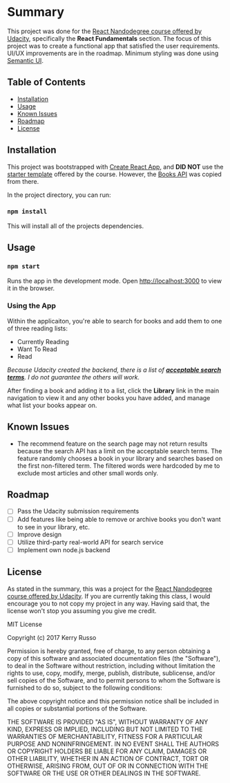 # Summary
This project was done for the [React Nandodegree course offered by Udacity](https://classroom.udacity.com/nanodegrees/nd019/syllabus/core-curriculum), specifically the **React Fundamentals** section. The focus of this project was to create a functional app that satisfied the user requirements. UI/UX improvements are in the roadmap. Minimum styling was done using [Semantic UI](https://www.npmjs.com/package/semantic-ui-css).

## Table of Contents
  - [Installation](#installation)
  - [Usage](#usage)
  - [Known Issues](#known-issues)
  - [Roadmap](#roadmap)
  - [License](#license)

## Installation
This project was bootstrapped with [Create React App](https://github.com/facebookincubator/create-react-app), and **DID NOT** use the [starter template](https://github.com/udacity/reactnd-project-myreads-starter) offered by the course. However, the [Books API](https://github.com/udacity/reactnd-project-myreads-starter/blob/master/src/BooksAPI.js) was copied from there.

In the project directory, you can run:

### `npm install`
This will install all of the projects dependencies.

## Usage

### `npm start`
Runs the app in the development mode.
Open [http://localhost:3000](http://localhost:3000) to view it in the browser.

### Using the App
Within the applicaiton, you're able to search for books and add them to one of three reading lists: 
- Currently Reading
- Want To Read
- Read

_Because Udacity created the backend, there is a list of **[acceptable search terms](https://github.com/udacity/reactnd-project-myreads-starter/blob/master/SEARCH_TERMS.md)**. I do not guarantee the others will work._

After finding a book and adding it to a list, click the **Library** link in the main navigation to view it and any other books you have added, and manage what list your books appear on.

## Known Issues
- The recommend feature on the search page may not return results because the search API has a limit on the acceptable search terms. The feature randomly chooses a book in your library and searches based on the first non-filtered term. The filtered words were hardcoded by me to exclude most articles and other small words only.

## Roadmap
- [ ] Pass the Udacity submission requirements
- [ ] Add features like being able to remove or archive books you don't want to see in your library, etc.
- [ ] Improve design
- [ ] Utilize third-party real-world API for search service
- [ ] Implement own node.js backend

## License
As stated in the summary, this was a project for the [React Nandodegree course offered by Udacity](https://classroom.udacity.com/nanodegrees/nd019/syllabus/core-curriculum). If you are currently taking this class, I would encourage you to not copy my project in any way. Having said that, the license won't stop you assuming you give me credit.

MIT License

Copyright (c) 2017 Kerry Russo

Permission is hereby granted, free of charge, to any person obtaining a copy
of this software and associated documentation files (the "Software"), to deal
in the Software without restriction, including without limitation the rights
to use, copy, modify, merge, publish, distribute, sublicense, and/or sell
copies of the Software, and to permit persons to whom the Software is
furnished to do so, subject to the following conditions:

The above copyright notice and this permission notice shall be included in all
copies or substantial portions of the Software.

THE SOFTWARE IS PROVIDED "AS IS", WITHOUT WARRANTY OF ANY KIND, EXPRESS OR
IMPLIED, INCLUDING BUT NOT LIMITED TO THE WARRANTIES OF MERCHANTABILITY,
FITNESS FOR A PARTICULAR PURPOSE AND NONINFRINGEMENT. IN NO EVENT SHALL THE
AUTHORS OR COPYRIGHT HOLDERS BE LIABLE FOR ANY CLAIM, DAMAGES OR OTHER
LIABILITY, WHETHER IN AN ACTION OF CONTRACT, TORT OR OTHERWISE, ARISING FROM,
OUT OF OR IN CONNECTION WITH THE SOFTWARE OR THE USE OR OTHER DEALINGS IN THE
SOFTWARE.
